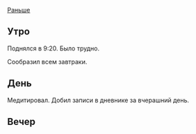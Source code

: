 [Раньше](2020.02.15.md)  
## Утро
Поднялся в 9:20. Было трудно.

Сообразил всем завтраки.
## День
Медитировал. Добил записи в дневнике за вчерашний день.
## Вечер
